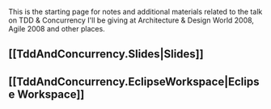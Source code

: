 This is the starting page for notes and additional materials related to the talk on TDD & Concurrency I'll be giving at Architecture & Design World 2008, Agile 2008 and other places.

## [[TddAndConcurrency.Slides|Slides]]
## [[TddAndConcurrency.EclipseWorkspace|Eclipse Workspace]]
